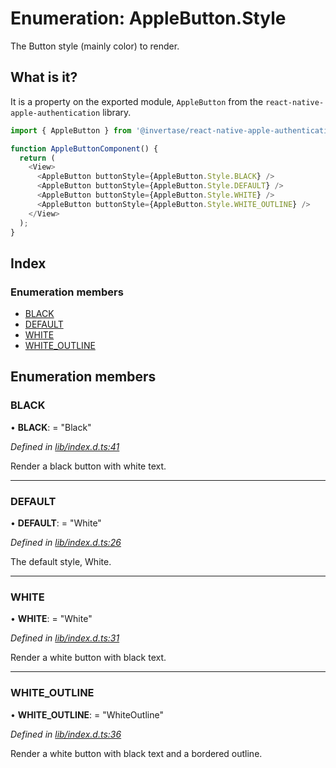 # Enumeration: AppleButton.Style

The Button style (mainly color) to render.

## What is it?

It is a property on the exported module, `AppleButton` from the `react-native-apple-authentication` library.

```js
import { AppleButton } from '@invertase/react-native-apple-authentication';

function AppleButtonComponent() {
  return (
    <View>
      <AppleButton buttonStyle={AppleButton.Style.BLACK} />
      <AppleButton buttonStyle={AppleButton.Style.DEFAULT} />
      <AppleButton buttonStyle={AppleButton.Style.WHITE} />
      <AppleButton buttonStyle={AppleButton.Style.WHITE_OUTLINE} />
    </View>
  );
}
```

## Index

### Enumeration members

- [BLACK](_lib_index_d_.rnappleauth.applebuttonstyle.md#black)
- [DEFAULT](_lib_index_d_.rnappleauth.applebuttonstyle.md#default)
- [WHITE](_lib_index_d_.rnappleauth.applebuttonstyle.md#white)
- [WHITE_OUTLINE](_lib_index_d_.rnappleauth.applebuttonstyle.md#white_outline)

## Enumeration members

### BLACK

• **BLACK**: = "Black"

_Defined in [lib/index.d.ts:41](https://github.com/invertase/react-native-apple-authentication/blob/2b75721d/lib/index.d.ts#L41)_

Render a black button with white text.

---

### DEFAULT

• **DEFAULT**: = "White"

_Defined in [lib/index.d.ts:26](https://github.com/invertase/react-native-apple-authentication/blob/2b75721d/lib/index.d.ts#L26)_

The default style, White.

---

### WHITE

• **WHITE**: = "White"

_Defined in [lib/index.d.ts:31](https://github.com/invertase/react-native-apple-authentication/blob/2b75721d/lib/index.d.ts#L31)_

Render a white button with black text.

---

### WHITE_OUTLINE

• **WHITE_OUTLINE**: = "WhiteOutline"

_Defined in [lib/index.d.ts:36](https://github.com/invertase/react-native-apple-authentication/blob/2b75721d/lib/index.d.ts#L36)_

Render a white button with black text and a bordered outline.
